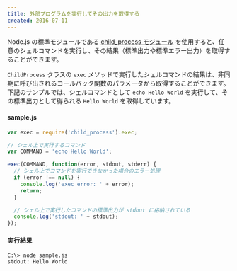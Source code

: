 ```yaml
---
title: 外部プログラムを実行してその出力を取得する
created: 2016-07-11
---
```


Node.js の標準モジュールである [child_process モジュール](http://nodejs.jp/nodejs.org_ja/api/child_process.html#child_process_child_process_exec_command_options_callback) を使用すると、任意のシェルコマンドを実行し、その結果（標準出力や標準エラー出力）を取得することができます。

`ChildProcess` クラスの `exec` メソッドで実行したシェルコマンドの結果は、非同期に呼び出されるコールバック関数のパラメータから取得することができます。
下記のサンプルでは、シェルコマンドとして `echo Hello World` を実行して、その標準出力として得られる `Hello World` を取得しています。

#### sample.js

```javascript
var exec = require('child_process').exec;

// シェル上で実行するコマンド
var COMMAND = 'echo Hello World';

exec(COMMAND, function(error, stdout, stderr) {
  // シェル上でコマンドを実行できなかった場合のエラー処理
  if (error !== null) {
    console.log('exec error: ' + error);
    return;
  }

  // シェル上で実行したコマンドの標準出力が stdout に格納されている
  console.log('stdout: ' + stdout);
});
```

#### 実行結果

```
C:\> node sample.js
stdout: Hello World
```

